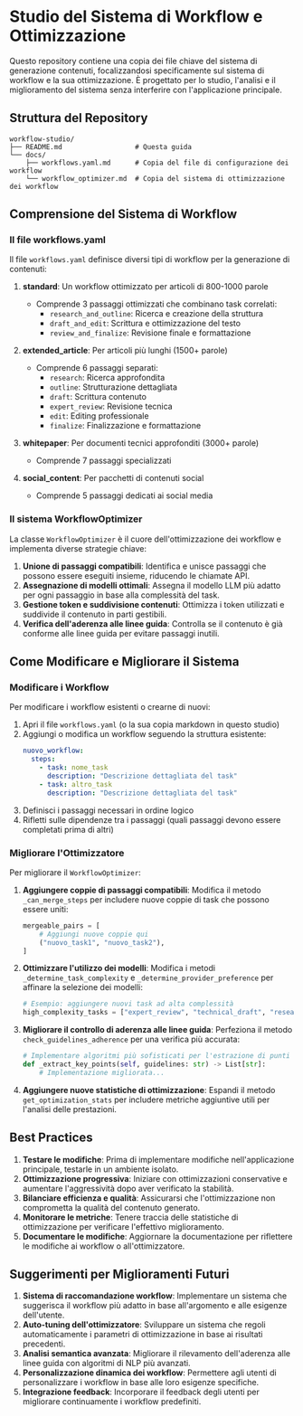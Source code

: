 
# Studio del Sistema di Workflow e Ottimizzazione

Questo repository contiene una copia dei file chiave del sistema di generazione contenuti, focalizzandosi specificamente sul sistema di workflow e la sua ottimizzazione. È progettato per lo studio, l'analisi e il miglioramento del sistema senza interferire con l'applicazione principale.

## Struttura del Repository

```
workflow-studio/
├── README.md                  # Questa guida
└── docs/
    ├── workflows.yaml.md      # Copia del file di configurazione dei workflow
    └── workflow_optimizer.md  # Copia del sistema di ottimizzazione dei workflow
```

## Comprensione del Sistema di Workflow

### Il file workflows.yaml

Il file `workflows.yaml` definisce diversi tipi di workflow per la generazione di contenuti:

1. **standard**: Un workflow ottimizzato per articoli di 800-1000 parole
   - Comprende 3 passaggi ottimizzati che combinano task correlati:
     - `research_and_outline`: Ricerca e creazione della struttura
     - `draft_and_edit`: Scrittura e ottimizzazione del testo
     - `review_and_finalize`: Revisione finale e formattazione

2. **extended_article**: Per articoli più lunghi (1500+ parole)
   - Comprende 6 passaggi separati:
     - `research`: Ricerca approfondita
     - `outline`: Strutturazione dettagliata
     - `draft`: Scrittura contenuto
     - `expert_review`: Revisione tecnica
     - `edit`: Editing professionale
     - `finalize`: Finalizzazione e formattazione

3. **whitepaper**: Per documenti tecnici approfonditi (3000+ parole)
   - Comprende 7 passaggi specializzati

4. **social_content**: Per pacchetti di contenuti social
   - Comprende 5 passaggi dedicati ai social media

### Il sistema WorkflowOptimizer

La classe `WorkflowOptimizer` è il cuore dell'ottimizzazione dei workflow e implementa diverse strategie chiave:

1. **Unione di passaggi compatibili**: Identifica e unisce passaggi che possono essere eseguiti insieme, riducendo le chiamate API.
2. **Assegnazione di modelli ottimali**: Assegna il modello LLM più adatto per ogni passaggio in base alla complessità del task.
3. **Gestione token e suddivisione contenuti**: Ottimizza i token utilizzati e suddivide il contenuto in parti gestibili.
4. **Verifica dell'aderenza alle linee guida**: Controlla se il contenuto è già conforme alle linee guida per evitare passaggi inutili.

## Come Modificare e Migliorare il Sistema

### Modificare i Workflow

Per modificare i workflow esistenti o crearne di nuovi:

1. Apri il file `workflows.yaml` (o la sua copia markdown in questo studio)
2. Aggiungi o modifica un workflow seguendo la struttura esistente:
   ```yaml
   nuovo_workflow:
     steps:
       - task: nome_task
         description: "Descrizione dettagliata del task"
       - task: altro_task
         description: "Descrizione dettagliata del task"
   ```
3. Definisci i passaggi necessari in ordine logico
4. Rifletti sulle dipendenze tra i passaggi (quali passaggi devono essere completati prima di altri)

### Migliorare l'Ottimizzatore

Per migliorare il `WorkflowOptimizer`:

1. **Aggiungere coppie di passaggi compatibili**: Modifica il metodo `_can_merge_steps` per includere nuove coppie di task che possono essere uniti:
   ```python
   mergeable_pairs = [
       # Aggiungi nuove coppie qui
       ("nuovo_task1", "nuovo_task2"),
   ]
   ```

2. **Ottimizzare l'utilizzo dei modelli**: Modifica i metodi `_determine_task_complexity` e `_determine_provider_preference` per affinare la selezione dei modelli:
   ```python
   # Esempio: aggiungere nuovi task ad alta complessità
   high_complexity_tasks = ["expert_review", "technical_draft", "research", "nuovo_task_complesso"]
   ```

3. **Migliorare il controllo di aderenza alle linee guida**: Perfeziona il metodo `check_guidelines_adherence` per una verifica più accurata:
   ```python
   # Implementare algoritmi più sofisticati per l'estrazione di punti chiave
   def _extract_key_points(self, guidelines: str) -> List[str]:
       # Implementazione migliorata...
   ```

4. **Aggiungere nuove statistiche di ottimizzazione**: Espandi il metodo `get_optimization_stats` per includere metriche aggiuntive utili per l'analisi delle prestazioni.

## Best Practices

1. **Testare le modifiche**: Prima di implementare modifiche nell'applicazione principale, testarle in un ambiente isolato.
2. **Ottimizzazione progressiva**: Iniziare con ottimizzazioni conservative e aumentare l'aggressività dopo aver verificato la stabilità.
3. **Bilanciare efficienza e qualità**: Assicurarsi che l'ottimizzazione non comprometta la qualità del contenuto generato.
4. **Monitorare le metriche**: Tenere traccia delle statistiche di ottimizzazione per verificare l'effettivo miglioramento.
5. **Documentare le modifiche**: Aggiornare la documentazione per riflettere le modifiche ai workflow o all'ottimizzatore.

## Suggerimenti per Miglioramenti Futuri

1. **Sistema di raccomandazione workflow**: Implementare un sistema che suggerisca il workflow più adatto in base all'argomento e alle esigenze dell'utente.
2. **Auto-tuning dell'ottimizzatore**: Sviluppare un sistema che regoli automaticamente i parametri di ottimizzazione in base ai risultati precedenti.
3. **Analisi semantica avanzata**: Migliorare il rilevamento dell'aderenza alle linee guida con algoritmi di NLP più avanzati.
4. **Personalizzazione dinamica dei workflow**: Permettere agli utenti di personalizzare i workflow in base alle loro esigenze specifiche.
5. **Integrazione feedback**: Incorporare il feedback degli utenti per migliorare continuamente i workflow predefiniti.
